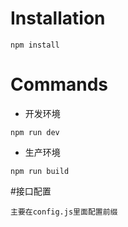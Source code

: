 # Installation
```
npm install
```
# Commands

- 开发环境
```
npm run dev
```
- 生产环境
```
npm run build
```
#接口配置

```
主要在config.js里面配置前缀
```
